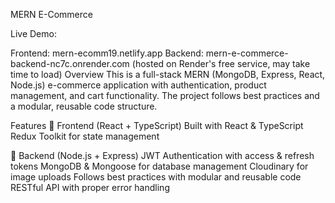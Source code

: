 MERN E-Commerce

Live Demo:

Frontend: mern-ecomm19.netlify.app
Backend: mern-e-commerce-backend-nc7c.onrender.com (hosted on Render's free service, may take time to load)
Overview
This is a full-stack MERN (MongoDB, Express, React, Node.js) e-commerce application with authentication, product management, and cart functionality. The project follows best practices and a modular, reusable code structure.

Features
🔹 Frontend (React + TypeScript)
Built with React & TypeScript
Redux Toolkit for state management

🔹 Backend (Node.js + Express)
JWT Authentication with access & refresh tokens
MongoDB & Mongoose for database management
Cloudinary for image uploads
Follows best practices with modular and reusable code
RESTful API with proper error handling

